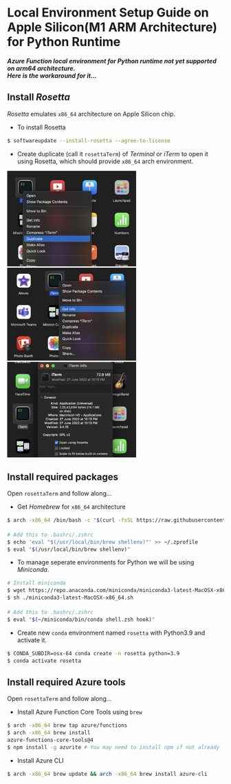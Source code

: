 
# Local Environment Setup Guide on Apple Silicon(M1 ARM Architecture) for Python Runtime

***Azure Function local environment for Python runtime not yet supported on arm64 architecture.<br> Here is the workaround for it...***

## Install *Rosetta*
*Rosetta* emulates `x86_64` architecture on Apple Silicon chip.

- To install Rosetta
```bash
$ softwareupdate --install-rosetta --agree-to-license
```
- Create duplicate (call it `rosettaTerm`) of *Terminal* or *iTerm* to open it using Rosetta, which should provide `x86_64` arch environment.

<img src="./images/duplicate.png" alt="duplicate terminal" width="300"/>
<img src="./images/getinfo.png" alt="get app info" width="300"/>
<img src="./images/openusingrosetta.png" alt="check open using rosetta" width="300"/>


## Install required packages
Open `rosettaTerm` and follow along...

- Get *Homebrew* for `x86_64` architecture
```bash
$ arch -x86_64 /bin/bash -c "$(curl -fsSL https://raw.githubusercontent.com/Homebrew/install/master/install.sh)"

# Add this to .bashrc/.zshrc 
$ echo 'eval "$(/usr/local/bin/brew shellenv)"' >> ~/.zprofile
$ eval "$(/usr/local/bin/brew shellenv)" 
```

- To manage seperate environments for Python we will be using *Miniconda*.
```bash
# Install miniconda
$ wget https://repo.anaconda.com/miniconda/miniconda3-latest-MacOSX-x86_64.sh
$ sh ./miniconda3-latest-MacOSX-x86_64.sh

# Add this to .bashrc/.zshrc 
$ eval "$(~/miniconda/bin/conda shell.zsh hook)" 
```
- Create new `conda` environment named `rosetta` with Python3.9 and activate it.
```bash
$ CONDA_SUBDIR=osx-64 conda create -n rosetta python=3.9
$ conda activate rosetta
```

## Install required Azure tools
Open `rosettaTerm` and follow along...

- Install Azure Function Core Tools using `brew`
```bash
$ arch -x86_64 brew tap azure/functions
$ arch -x86_64 brew install 
azure-functions-core-tools@4
$ npm install -g azurite # You may need to install npm if not already
```

- Install Azure CLI
```bash
$ arch -x86_64 brew update && arch -x86_64 brew install azure-cli
```


